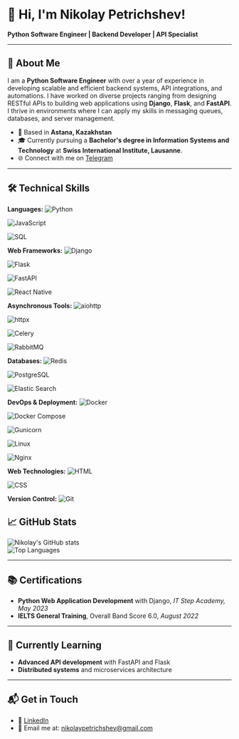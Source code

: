 # 👋 Hi, I'm Nikolay Petrichshev!  
**Python Software Engineer | Backend Developer | API Specialist**

---


## 🚀 About Me
I am a **Python Software Engineer** with over a year of experience in developing scalable and efficient backend systems, API integrations, and automations. I have worked on diverse projects ranging from designing RESTful APIs to building web applications using **Django**, **Flask**, and **FastAPI**. I thrive in environments where I can apply my skills in messaging queues, databases, and server management.

- 📍 Based in **Astana, Kazakhstan**
- 🎓 Currently pursuing a **Bachelor's degree in Information Systems and Technology** at **Swiss International Institute, Lausanne**.
- 🌐 Connect with me on [Telegram](https://t.me/NikolayPetrichshev)

---


## 🛠️ Technical Skills

**Languages:**
![Python](https://img.shields.io/badge/Python-3776AB?style=for-the-badge&logo=python&logoColor=white)


![JavaScript](https://img.shields.io/badge/JavaScript-F7DF1E?style=for-the-badge&logo=javascript&logoColor=black)


![SQL](https://img.shields.io/badge/SQL-003B57?style=for-the-badge&logo=sql&logoColor=white)

**Web Frameworks:**
![Django](https://img.shields.io/badge/Django-092E20?style=for-the-badge&logo=django&logoColor=white)


![Flask](https://img.shields.io/badge/Flask-000000?style=for-the-badge&logo=flask&logoColor=white)


![FastAPI](https://img.shields.io/badge/FastAPI-009688?style=for-the-badge&logo=fastapi&logoColor=white)


![React Native](https://img.shields.io/badge/React%20Native-20232A?style=for-the-badge&logo=react&logoColor=61DAFB)

**Asynchronous Tools:**
![aiohttp](https://img.shields.io/badge/Aiohttp-003F7F?style=for-the-badge&logo=aiohttp&logoColor=white)


![httpx](https://img.shields.io/badge/HTTPX-009688?style=for-the-badge&logo=httpx&logoColor=white)


![Celery](https://img.shields.io/badge/Celery-37814A?style=for-the-badge&logo=celery&logoColor=white)


![RabbitMQ](https://img.shields.io/badge/RabbitMQ-FF6600?style=for-the-badge&logo=rabbitmq&logoColor=white)

**Databases:**
![Redis](https://img.shields.io/badge/Redis-DC382D?style=for-the-badge&logo=redis&logoColor=white)


![PostgreSQL](https://img.shields.io/badge/PostgreSQL-336791?style=for-the-badge&logo=postgresql&logoColor=white)


![Elastic Search](https://img.shields.io/badge/Elasticsearch-005571?style=for-the-badge&logo=elasticsearch&logoColor=white)

**DevOps & Deployment:**
![Docker](https://img.shields.io/badge/Docker-2496ED?style=for-the-badge&logo=docker&logoColor=white)


![Docker Compose](https://img.shields.io/badge/Docker%20Compose-2496ED?style=for-the-badge&logo=docker&logoColor=white)


![Gunicorn](https://img.shields.io/badge/Gunicorn-6DC9A4?style=for-the-badge&logo=gunicorn&logoColor=white)


![Linux](https://img.shields.io/badge/Linux-FCC624?style=for-the-badge&logo=linux&logoColor=black)


![Nginx](https://img.shields.io/badge/Nginx-009639?style=for-the-badge&logo=nginx&logoColor=white)

**Web Technologies:**
![HTML](https://img.shields.io/badge/HTML5-E34F26?style=for-the-badge&logo=html5&logoColor=white)


![CSS](https://img.shields.io/badge/CSS3-1572B6?style=for-the-badge&logo=css3&logoColor=white)

**Version Control:**
![Git](https://img.shields.io/badge/Git-F05032?style=for-the-badge&logo=git&logoColor=white)


## 📈 GitHub Stats

![Nikolay's GitHub stats](https://github-readme-stats.vercel.app/api?username=Nikolaj-dev&show_icons=true&theme=radical)  
![Top Languages](https://github-readme-stats.vercel.app/api/top-langs/?username=Nikolaj-dev&layout=compact&theme=radical)

---

## 📚 Certifications
- **Python Web Application Development** with Django, *IT Step Academy, May 2023*
- **IELTS General Training**, Overall Band Score 6.0, *August 2022*

---

## 🌱 Currently Learning
- **Advanced API development** with FastAPI and Flask
- **Distributed systems** and microservices architecture

---

## 📬 Get in Touch
- 💼 [LinkedIn](https://www.linkedin.com/in/nikolaypetrichshev)
- 📧 Email me at: nikolaypetrichshev@gmail.com


